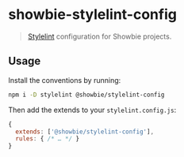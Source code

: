 # showbie-stylelint-config

> [Stylelint][] configuration for Showbie projects.

## Usage

Install the conventions by running:

```sh
npm i -D stylelint @showbie/stylelint-config
```

Then add the extends to your `stylelint.config.js`:

```js
{
  extends: ['@showbie/stylelint-config'],
  rules: { /* … */ }
}
```

[stylelint]: https://stylelint.io

